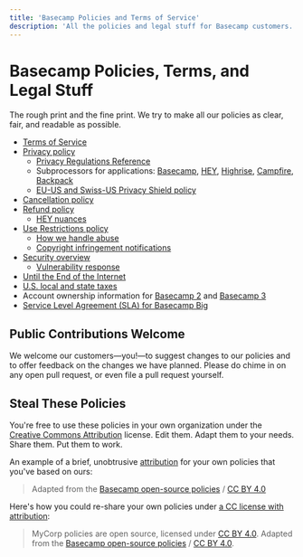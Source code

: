 ```yaml
---
title: 'Basecamp Policies and Terms of Service'
description: 'All the policies and legal stuff for Basecamp customers. We try to make all our policies as clear, fair, and readable as possible.'
---
```


# Basecamp Policies, Terms, and Legal Stuff

The rough print and the fine print. We try to make all our policies as clear, fair, and readable as possible.

* [Terms of Service](terms/index.md)
* [Privacy policy](privacy/index.md)
  * [Privacy Regulations Reference](privacy/regulations/index.md)
  * Subprocessors for applications: [Basecamp](privacy/subprocessors/basecamp/index.md), [HEY](privacy/subprocessors/hey/index.md), [Highrise](privacy/subprocessors/highrise/index.md), [Campfire](privacy/subprocessors/campfire/index.md), [Backpack](privacy/subprocessors/backpack/index.md)
  * [EU-US and Swiss-US Privacy Shield policy](privacy/privacy-shield.md)
* [Cancellation policy](cancellation/index.md)
* [Refund policy](refund/index.md)
  * [HEY nuances](refund/hey/index.md)
* [Use Restrictions policy](abuse/index.md)
  * [How we handle abuse](abuse/how-we-handle/index.md)
  * [Copyright infringement notifications](copyright/index.md)
* [Security overview](security/index.md)
  * [Vulnerability response](security/response/index.md)
* [Until the End of the Internet](until-the-end-of-the-internet/index.md)
* [U.S. local and state taxes](taxes/index.md)
* Account ownership information for [Basecamp 2](https://2.basecamp-help.com/article/411-account-ownership) and [Basecamp 3](ownership-bc3/index.md)
* [Service Level Agreement (SLA) for Basecamp Big](sla/index.md)


## Public Contributions Welcome

We welcome our customers—you!—to suggest changes to our policies and to offer feedback on the changes we have planned. Please do chime in on any open pull request, or even file a pull request yourself.


## Steal These Policies

You're free to use these policies in your own organization under the [Creative Commons Attribution](https://creativecommons.org/licenses/by/4.0/) license.
Edit them. Adapt them to your needs. Share them. Put them to work.

An example of a brief, unobtrusive [attribution](https://wiki.creativecommons.org/wiki/Best_practices_for_attribution) for your own policies that you've based on ours:
> Adapted from the [Basecamp open-source policies](https://github.com/basecamp/policies) / [CC BY 4.0](https://creativecommons.org/licenses/by/4.0/)

Here's how you could re-share your own policies under [a CC license with attribution](https://wiki.creativecommons.org/wiki/Marking_your_work_with_a_CC_license#Adding_a_CC_license_to_your_derivative_work):
> MyCorp policies are open source, licensed under [CC BY 4.0](https://creativecommons.org/licenses/by/4.0/). Adapted from the [Basecamp open-source policies](https://github.com/basecamp/policies) / [CC BY 4.0](https://creativecommons.org/licenses/by/4.0/).
